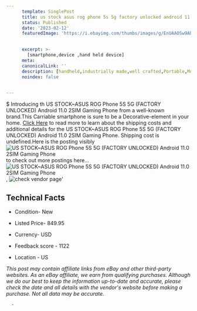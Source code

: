 ```yaml
---
      template: SinglePost
      title: us stock asus rog phone 5s 5g factory unlocked android 11 0 2sim gaming phone
      status: Published
      date: '2023-02-12'
      featuredImage: 'https://i.ebayimg.com/thumbs/images/g/EnUAAOSw9Ahh-T1f/s-l225.jpg'
       

      excerpt: >-
        [smartphone,device ,hand held device]
      meta:
      canonicalLink: ''
      description: [handheld,industrially made,well crafted,Portable,Mobile,Compact,Convenient,Lightweight,Maneuverable,Man-portable,Miniature,Carriable,Hand-held,Light,Holdable,Transportable,Mobile device,Pocket-sized,On-the-go,Wireless,Cordless,Compact size,Convenient size, smartphone,device ,hand held device]
      noindex: false
      

---
```

$
      Introducing th US STOCK~ASUS ROG Phone 5S 5G (FACTORY UNLOCKED) Android 11.0  2SIM Gaming Phone from a well-known brand.This Carriable smartphone is sure to be a Decorative-element in your home. [Click Here](https://www.ebay.com/itm/185277902777?hash=item2b236c6fb9%3Ag%3AEnUAAOSw9Ahh-T1f&mkevt=1&mkcid=1&mkrid=711-53200-19255-0&campid=%253CePNCampaignId%253E&customid=%253CreferenceId%253E&toolid=10049) to read more to learn about the shipping costs and additional details for the US STOCK~ASUS ROG Phone 5S 5G (FACTORY UNLOCKED) Android 11.0  2SIM Gaming Phone. Shipping cost is undefined.Here is the posting visibly ![US STOCK~ASUS ROG Phone 5S 5G (FACTORY UNLOCKED) Android 11.0  2SIM Gaming Phone](https://i.ebayimg.com/thumbs/images/g/EnUAAOSw9Ahh-T1f/s-l225.jpg) to check out more postings here... ![US STOCK~ASUS ROG Phone 5S 5G (FACTORY UNLOCKED) Android 11.0  2SIM Gaming Phone](https://i.ebayimg.com/images/g/EnUAAOSw9Ahh-T1f/s-l960.jpg), ![check vendor page](https://origin-galleryplus.ebayimg.com/ws/web/185277902777_2_0_1/225x225.jpg,https://origin-galleryplus.ebayimg.com/ws/web/185277902777_3_0_1/225x225.jpg,https://origin-galleryplus.ebayimg.com/ws/web/185277902777_4_0_1/225x225.jpg,https://origin-galleryplus.ebayimg.com/ws/web/185277902777_5_0_1/225x225.jpg,https://origin-galleryplus.ebayimg.com/ws/web/185277902777_6_0_1/225x225.jpg,https://origin-galleryplus.ebayimg.com/ws/web/185277902777_7_0_1/225x225.jpg,https://origin-galleryplus.ebayimg.com/ws/web/185277902777_8_0_1/225x225.jpg,https://origin-galleryplus.ebayimg.com/ws/web/185277902777_9_0_1/225x225.jpg,https://origin-galleryplus.ebayimg.com/ws/web/185277902777_10_0_1/225x225.jpg,https://origin-galleryplus.ebayimg.com/ws/web/185277902777_11_0_1/225x225.jpg,https://origin-galleryplus.ebayimg.com/ws/web/185277902777_12_0_1/225x225.jpg)'

      

 ## Technical Facts 



     
      

 - Condition- New 


      

 - Listed Price- 849.95 


      

 - Currency- USD 


      

 - Feedback score - 1122 


      

 - Location - US 


      
      

 *_This post may contain affiliate links from eBay and other third-party websites. As an eBay affiliate, we earn from qualifying purchases. Although we do our best to keep the information up-to-date and accurate, please check the date and all details with the vendor's website before making a purchase. Not all data may be accurate._*




      -
